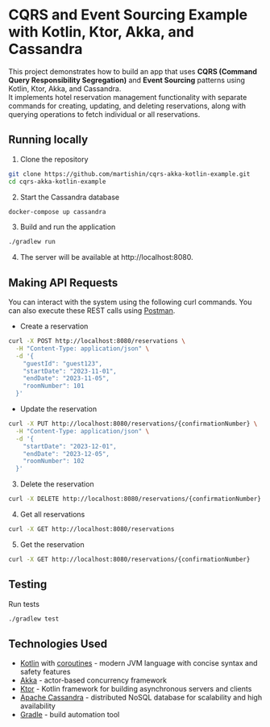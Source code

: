 # CQRS and Event Sourcing Example with Kotlin, Ktor, Akka, and Cassandra

This project demonstrates how to build an app that uses **CQRS (Command Query Responsibility Segregation)** and **Event Sourcing** patterns using Kotlin, Ktor, Akka, and Cassandra.   
It implements hotel reservation management functionality with separate commands for creating, updating, and deleting reservations, along with querying operations to fetch individual or all reservations.

## Running locally
1. Clone the repository
```bash
git clone https://github.com/martishin/cqrs-akka-kotlin-example.git
cd cqrs-akka-kotlin-example
```
2. Start the Cassandra database
```bash
docker-compose up cassandra
```
3. Build and run the application
```bash
./gradlew run
```
4. The server will be available at http://localhost:8080.

## Making API Requests
You can interact with the system using the following curl commands. You can also execute these REST calls using [Postman](https://www.postman.com/).
* Create a reservation
```bash
curl -X POST http://localhost:8080/reservations \
  -H "Content-Type: application/json" \
  -d '{
    "guestId": "guest123",
    "startDate": "2023-11-01",
    "endDate": "2023-11-05",
    "roomNumber": 101
  }'
```

* Update the reservation
```bash
curl -X PUT http://localhost:8080/reservations/{confirmationNumber} \
  -H "Content-Type: application/json" \
  -d '{
    "startDate": "2023-12-01",
    "endDate": "2023-12-05",
    "roomNumber": 102
  }'       
```
3. Delete the reservation
```bash
curl -X DELETE http://localhost:8080/reservations/{confirmationNumber}
```
4. Get all reservations
```bash
curl -X GET http://localhost:8080/reservations
```
5. Get the reservation
```bash
curl -X GET http://localhost:8080/reservations/{confirmationNumber}
```

## Testing
Run tests
```bash 
./gradlew test
```

## Technologies Used
* [Kotlin](https://kotlinlang.org/) with [coroutines](https://kotlinlang.org/docs/coroutines-overview.html) - modern JVM language with concise syntax and safety features
* [Akka](https://akka.io/) - actor-based concurrency framework
* [Ktor](https://ktor.io/) - Kotlin framework for building asynchronous servers and clients
* [Apache Cassandra](https://cassandra.apache.org/_/index.html) - distributed NoSQL database for scalability and high availability
* [Gradle](https://gradle.org/) - build automation tool
